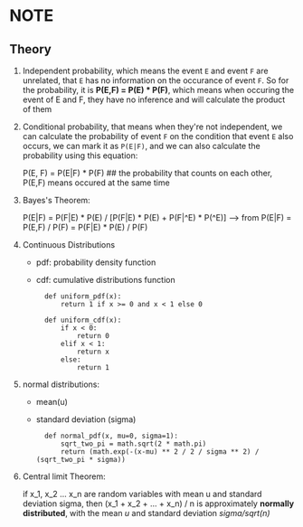 NOTE
====


## Theory

1. Independent probability, which means the event `E` and event `F` are unrelated, that `E` has no information on the occurance of event `F`. So for the probability, it is **P(E,F) = P(E) * P(F)**, which means when occuring the event of E and F, they have no inference and will calculate the product of them

2. Conditional probability, that means when they're not independent, we can calculate the probability of event `F` on the condition that event `E` also occurs, we can mark it as `P(E|F)`, and we can also calculate the probability using this equation:

    P(E, F) = P(E|F) * P(F) ## the probability that counts on each other, P(E,F) means occured at the same time

3. Bayes's Theorem:

    P(E|F) = P(F|E) * P(E) / [P(F|E) * P(E) + P(F|^E) * P(^E)]
    --> from P(E|F) = P(E,F) / P(F) = P(F|E) * P(E) / P(F)

4. Continuous Distributions

    * pdf: probability density function
    * cdf: cumulative distributions function

            def uniform_pdf(x):
                return 1 if x >= 0 and x < 1 else 0

            def uniform_cdf(x):
                if x < 0:
                    return 0
                elif x < 1:
                    return x
                else:
                    return 1

5. normal distributions:

    * mean(u)
    * standard deviation (sigma)

            def normal_pdf(x, mu=0, sigma=1):
                sqrt_two_pi = math.sqrt(2 * math.pi)
                return (math.exp(-(x-mu) ** 2 / 2 / sigma ** 2) / (sqrt_two_pi * sigma))

6. Central limit Theorem:

    if x_1, x_2 ... x_n are random variables with mean u and standard deviation sigma, then (x_1 + x_2 + ... + x_n) / n is approximately **normally distributed**, with the mean _u_ and standard deviation _sigma/sqrt(n)_
